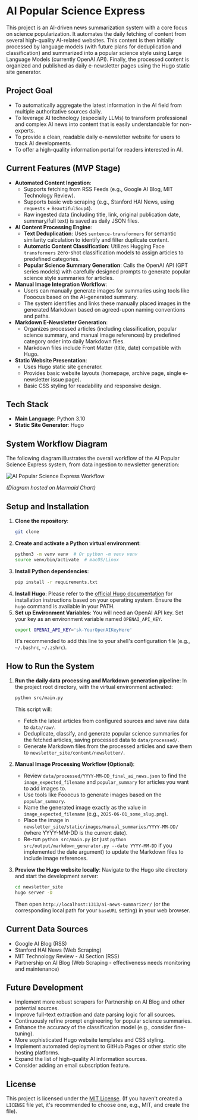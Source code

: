 # AI Popular Science Express

This project is an AI-driven news summarization system with a core focus on science popularization. It automates the daily fetching of content from several high-quality AI-related websites. This content is then initially processed by language models (with future plans for deduplication and classification) and summarized into a popular science style using Large Language Models (currently OpenAI API). Finally, the processed content is organized and published as daily e-newsletter pages using the Hugo static site generator.

## Project Goal

* To automatically aggregate the latest information in the AI field from multiple authoritative sources daily.
* To leverage AI technology (especially LLMs) to transform professional and complex AI news into content that is easily understandable for non-experts.
* To provide a clean, readable daily e-newsletter website for users to track AI developments.
* To offer a high-quality information portal for readers interested in AI.

## Current Features (MVP Stage)

* **Automated Content Ingestion**:
    * Supports fetching from RSS Feeds (e.g., Google AI Blog, MIT Technology Review).
    * Supports basic web scraping (e.g., Stanford HAI News, using `requests` + `BeautifulSoup4`).
    * Raw ingested data (including title, link, original publication date, summary/full text) is saved as daily JSON files.
* **AI Content Processing Engine**:
    * **Text Deduplication**: Uses `sentence-transformers` for semantic similarity calculation to identify and filter duplicate content.
    * **Automatic Content Classification**: Utilizes Hugging Face `transformers` zero-shot classification models to assign articles to predefined categories.
    * **Popular Science Summary Generation**: Calls the OpenAI API (GPT series models) with carefully designed prompts to generate popular science style summaries for articles.
* **Manual Image Integration Workflow**:
    * Users can manually generate images for summaries using tools like Fooocus based on the AI-generated summary.
    * The system identifies and links these manually placed images in the generated Markdown based on agreed-upon naming conventions and paths.
* **Markdown E-Newsletter Generation**:
    * Organizes processed articles (including classification, popular science summary, and manual image references) by predefined category order into daily Markdown files.
    * Markdown files include Front Matter (title, date) compatible with Hugo.
* **Static Website Presentation**:
    * Uses Hugo static site generator.
    * Provides basic website layouts (homepage, archive page, single e-newsletter issue page).
    * Basic CSS styling for readability and responsive design.

## Tech Stack

* **Main Language**: Python 3.10
* **Static Site Generator**: Hugo

## System Workflow Diagram

The following diagram illustrates the overall workflow of the AI Popular Science Express system, from data ingestion to newsletter generation:

![AI Popular Science Express Workflow](https://www.mermaidchart.com/raw/861bd2f3-451d-4cfa-89c3-cc67939e987d?theme=light&version=v0.1&format=svg)

*(Diagram hosted on Mermaid Chart)*

## Setup and Installation

1.  **Clone the repository**:
    ```bash
    git clone 
    ```
2.  **Create and activate a Python virtual environment**:
    ```bash
    python3 -m venv venv  # Or python -m venv venv
    source venv/bin/activate  # macOS/Linux
    ```
3.  **Install Python dependencies**:
    ```bash
    pip install -r requirements.txt
    ```
4.  **Install Hugo**:
    Please refer to the [official Hugo documentation](https://gohugo.io/getting-started/installing/) for installation instructions based on your operating system. Ensure the `hugo` command is available in your PATH.
5.  **Set up Environment Variables**:
    You will need an OpenAI API key. Set your key as an environment variable named `OPENAI_API_KEY`.
    ```bash
    export OPENAI_API_KEY='sk-YourOpenAIKeyHere'
    ```
    It's recommended to add this line to your shell's configuration file (e.g., `~/.bashrc`, `~/.zshrc`).

## How to Run the System

1.  **Run the daily data processing and Markdown generation pipeline**:
    In the project root directory, with the virtual environment activated:
    ```bash
    python src/main.py
    ```
    This script will:
    * Fetch the latest articles from configured sources and save raw data to `data/raw/`.
    * Deduplicate, classify, and generate popular science summaries for the fetched articles, saving processed data to `data/processed/`.
    * Generate Markdown files from the processed articles and save them to `newsletter_site/content/newsletter/`.

2.  **Manual Image Processing Workflow (Optional)**:
    * Review `data/processed/YYYY-MM-DD_final_ai_news.json` to find the `image_expected_filename` and `popular_summary` for articles you want to add images to.
    * Use tools like Fooocus to generate images based on the `popular_summary`.
    * Name the generated image exactly as the value in `image_expected_filename` (e.g., `2025-06-01_some_slug.png`).
    * Place the image in `newsletter_site/static/images/manual_summaries/YYYY-MM-DD/` (where YYYY-MM-DD is the current date).
    * Re-run `python src/main.py` (or just `python src/output/markdown_generator.py --date YYYY-MM-DD` if you implemented the date argument) to update the Markdown files to include image references.

3.  **Preview the Hugo website locally**:
    Navigate to the Hugo site directory and start the development server:
    ```bash
    cd newsletter_site
    hugo server -D
    ```
    Then open `http://localhost:1313/ai-news-summarizer/` (or the corresponding local path for your `baseURL` setting) in your web browser.

## Current Data Sources

* Google AI Blog (RSS)
* Stanford HAI News (Web Scraping)
* MIT Technology Review - AI Section (RSS)
* Partnership on AI Blog (Web Scraping - effectiveness needs monitoring and maintenance)

## Future Development

* Implement more robust scrapers for Partnership on AI Blog and other potential sources.
* Improve full-text extraction and date parsing logic for all sources.
* Continuously refine prompt engineering for popular science summaries.
* Enhance the accuracy of the classification model (e.g., consider fine-tuning).
* More sophisticated Hugo website templates and CSS styling.
* Implement automated deployment to GitHub Pages or other static site hosting platforms.
* Expand the list of high-quality AI information sources.
* Consider adding an email subscription feature.

## License

This project is licensed under the [MIT License](LICENSE). (If you haven't created a `LICENSE` file yet, it's recommended to choose one, e.g., MIT, and create the file).